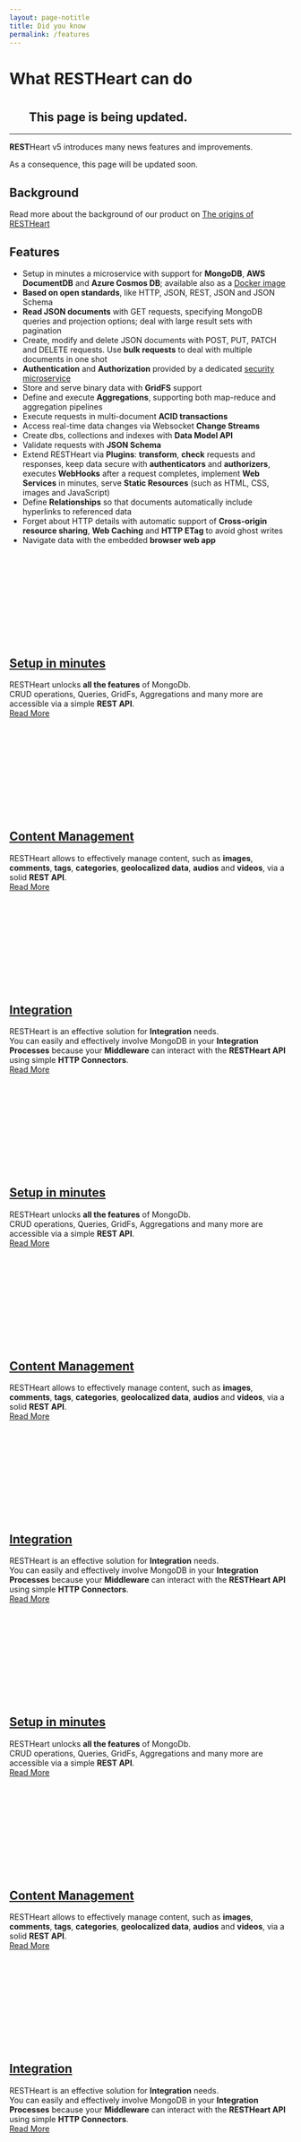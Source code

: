 ```yaml
---
layout: page-notitle
title: Did you know
permalink: /features
---
```


# What RESTHeart can do

<div class="alert alert-warning" role="alert">
    <h2 class="alert-heading">
            <svg class="float-left mr-3 my-auto d-block" width="30px" height="30px">
                    <use xlink:href="/images/sprite.svg#feather" />
                </svg>
        This page is being updated.
    </h2>
    <hr class="mt-2 mb-2">
    <p><strong>REST</strong>Heart v5 introduces many news features and improvements.</p>
    <p>As a consequence, this page will be updated soon.</p>
</div>

## Background

Read more about the background of our product on <a href="https://medium.com/softinstigate-team/the-origins-of-our-product-9ed6978c9448">The origins of RESTHeart</a>

## Features
 
- Setup in minutes a microservice with support for __MongoDB__, __AWS DocumentDB__ and __Azure Cosmos DB__; available also as a [Docker image](https://hub.docker.com/r/softinstigate/restheart/)
- __Based on open standards__, like HTTP, JSON, REST, JSON and JSON Schema
- __Read JSON documents__ with GET requests, specifying MongoDB queries and projection options; deal with large result sets with pagination
- Create, modify and delete JSON documents with POST, PUT, PATCH and DELETE requests. Use __bulk requests__ to deal with multiple documents in one shot
- **Authentication** and **Authorization** provided by a dedicated [security microservice](https://restheart.org/docs/security/overview/#understanding-restheart-security) 
- Store and serve binary data with **GridFS** support
- Define and execute **Aggregations**, supporting both map-reduce and aggregation pipelines
- Execute requests in multi-document **ACID transactions**
- Access real-time data changes via Websocket **Change Streams**
- Create dbs, collections and indexes with **Data Model API**
- Validate requests with **JSON Schema**
- Extend RESTHeart via **Plugins**: **transform**, **check** requests and responses, keep data secure with **authenticators** and **authorizers**, executes **WebHooks** after a request completes, implement **Web Services** in minutes, serve **Static Resources** (such as HTML, CSS, images and JavaScript)
- Define **Relationships** so that documents automatically include hyperlinks to referenced data
- Forget about HTTP details with automatic support of **Cross-origin resource sharing**, **Web Caching** and **HTTP ETag** to avoid ghost writes
- Navigate data with the embedded **browser web app**

<div class="row">
    <article class="mt-4 mt-lg-0 col-lg-4">
        <div class="card newsText text-justified h-100 w-100">
            <div class="card-body">
                <h5 class="card-title">
                    <div class="newsText__icon">
                        <a href="{{ "/use-cases/rest-api" | prepend: site.baseurl }}"><svg>
                                <use xlink:href=" /images/sprite.svg#mongodb" /></svg></a>
                    </div>
                    <h2><a href="{{ "/use-cases/rest-api" | prepend: site.baseurl }}">Setup in minutes</a></h2>
                </h5>
                <div>RESTHeart unlocks <strong>all the features</strong> of MongoDb. 
                <div class="mt-1">
                    CRUD operations, Queries, GridFs, Aggregations and many more are
                    accessible via a simple <strong>REST API</strong>.</div>
                </div>
            </div>
            <div class="d-flex w-100 justify-content-end">
                <a class="btn btn-m" href="{{ "/use-cases/rest-api" | prepend: site.baseurl }}">Read More</a>
            </div>
        </div>
    </article>
    <article class="mt-4 mt-lg-0 col-lg-4">
        <div class="card newsText text-justified h-100 w-100">
            <div class="card-body">
                <h5 class="card-title">
                    <div class="newsText__icon">
                        <a href="{{ "/use-cases/content-management" | prepend: site.baseurl }}"><svg>
                                <use xlink:href="/images/sprite.svg#feather" /></svg></a>
                    </div>
                    <h2><a href="{{ "/use-cases/content-management" | prepend: site.baseurl }}">Content
                            Management</a></h2>
                </h5>
                <div>
                    RESTHeart allows to effectively manage content, such as
                    <strong>images</strong>, <strong>comments</strong>, <strong>tags</strong>,
                    <strong>categories</strong>, <strong>geolocalized data</strong>, 
                    <strong>audios</strong> and <strong>videos</strong>, 
                    via a solid <strong>REST API</strong>.
                </div>
            </div>
            <div class="d-flex w-100 justify-content-end">
                <a class="btn btn-m" href="{{ "/use-cases/content-management" | prepend: site.baseurl }}">Read More</a>
            </div>
        </div>
        </article>
        <article class="mt-4 mt-lg-0 col-lg-4">
        <div class="card newsText text-justified h-100 w-100">
            <div class="card-body">
                <h5 class="card-title">
                    <div class="newsText__icon">
                        <a href="{{ "/use-cases/integration" | prepend: site.baseurl }}">
                            <svg><use xlink:href="/images/sprite.svg#torch" /></svg>
                        </a>
                    </div>
                    <h2>
                        <a href="{{ "/use-cases/integration" | prepend: site.baseurl }}">Integration</a>
                    </h2>
                </h5>
                <div>RESTHeart is an effective solution for <strong>Integration</strong> needs.
                </div>
                <div class="mt-1">
                    You can easily and effectively involve MongoDB
                    in your <strong>Integration Processes</strong>
                    because your <strong>Middleware</strong> can interact 
                    with the <strong>RESTHeart API</strong> using simple <strong>HTTP Connectors</strong>.
                </div>
            </div>
            <div class="d-flex w-100 justify-content-end">
                <a class="btn btn-m" href="{{ "/use-cases/integration" | prepend: site.baseurl }}">Read More</a>
            </div>
        </div>
    </article>
</div>

<div class="row mt-4">
    <article class="mt-4 mt-lg-0 col-lg-4">
        <div class="card newsText text-justified h-100 w-100">
            <div class="card-body">
                <h5 class="card-title">
                    <div class="newsText__icon">
                        <a href="{{ "/use-cases/rest-api" | prepend: site.baseurl }}"><svg>
                                <use xlink:href=" /images/sprite.svg#mongodb" /></svg></a>
                    </div>
                    <h2><a href="{{ "/use-cases/rest-api" | prepend: site.baseurl }}">Setup in minutes</a></h2>
                </h5>
                <div>RESTHeart unlocks <strong>all the features</strong> of MongoDb. 
                <div class="mt-1">
                    CRUD operations, Queries, GridFs, Aggregations and many more are
                    accessible via a simple <strong>REST API</strong>.</div>
                </div>
            </div>
            <div class="d-flex w-100 justify-content-end">
                <a class="btn btn-m" href="{{ "/use-cases/rest-api" | prepend: site.baseurl }}">Read More</a>
            </div>
        </div>
    </article>
    <article class="mt-4 mt-lg-0 col-lg-4">
        <div class="card newsText text-justified h-100 w-100">
            <div class="card-body">
                <h5 class="card-title">
                    <div class="newsText__icon">
                        <a href="{{ "/use-cases/content-management" | prepend: site.baseurl }}"><svg>
                                <use xlink:href="/images/sprite.svg#feather" /></svg></a>
                    </div>
                    <h2><a href="{{ "/use-cases/content-management" | prepend: site.baseurl }}">Content
                            Management</a></h2>
                </h5>
                <div>
                    RESTHeart allows to effectively manage content, such as
                    <strong>images</strong>, <strong>comments</strong>, <strong>tags</strong>,
                    <strong>categories</strong>, <strong>geolocalized data</strong>, 
                    <strong>audios</strong> and <strong>videos</strong>, 
                    via a solid <strong>REST API</strong>.
                </div>
            </div>
            <div class="d-flex w-100 justify-content-end">
                <a class="btn btn-m" href="{{ "/use-cases/content-management" | prepend: site.baseurl }}">Read More</a>
            </div>
        </div>
        </article>
        <article class="mt-4 mt-lg-0 col-lg-4">
        <div class="card newsText text-justified h-100 w-100">
            <div class="card-body">
                <h5 class="card-title">
                    <div class="newsText__icon">
                        <a href="{{ "/use-cases/integration" | prepend: site.baseurl }}">
                            <svg><use xlink:href="/images/sprite.svg#torch" /></svg>
                        </a>
                    </div>
                    <h2>
                        <a href="{{ "/use-cases/integration" | prepend: site.baseurl }}">Integration</a>
                    </h2>
                </h5>
                <div>RESTHeart is an effective solution for <strong>Integration</strong> needs.
                </div>
                <div class="mt-1">
                    You can easily and effectively involve MongoDB
                    in your <strong>Integration Processes</strong>
                    because your <strong>Middleware</strong> can interact 
                    with the <strong>RESTHeart API</strong> using simple <strong>HTTP Connectors</strong>.
                </div>
            </div>
            <div class="d-flex w-100 justify-content-end">
                <a class="btn btn-m" href="{{ "/use-cases/integration" | prepend: site.baseurl }}">Read More</a>
            </div>
        </div>
    </article>
</div>

<div class="row mt-4">
    <article class="mt-4 mt-lg-0 col-lg-4">
        <div class="card newsText text-justified h-100 w-100">
            <div class="card-body">
                <h5 class="card-title">
                    <div class="newsText__icon">
                        <a href="{{ "/use-cases/rest-api" | prepend: site.baseurl }}"><svg>
                                <use xlink:href=" /images/sprite.svg#mongodb" /></svg></a>
                    </div>
                    <h2><a href="{{ "/use-cases/rest-api" | prepend: site.baseurl }}">Setup in minutes</a></h2>
                </h5>
                <div>RESTHeart unlocks <strong>all the features</strong> of MongoDb. 
                <div class="mt-1">
                    CRUD operations, Queries, GridFs, Aggregations and many more are
                    accessible via a simple <strong>REST API</strong>.</div>
                </div>
            </div>
            <div class="d-flex w-100 justify-content-end">
                <a class="btn btn-m" href="{{ "/use-cases/rest-api" | prepend: site.baseurl }}">Read More</a>
            </div>
        </div>
    </article>
    <article class="mt-4 mt-lg-0 col-lg-4">
        <div class="card newsText text-justified h-100 w-100">
            <div class="card-body">
                <h5 class="card-title">
                    <div class="newsText__icon">
                        <a href="{{ "/use-cases/content-management" | prepend: site.baseurl }}"><svg>
                                <use xlink:href="/images/sprite.svg#feather" /></svg></a>
                    </div>
                    <h2><a href="{{ "/use-cases/content-management" | prepend: site.baseurl }}">Content
                            Management</a></h2>
                </h5>
                <div>
                    RESTHeart allows to effectively manage content, such as
                    <strong>images</strong>, <strong>comments</strong>, <strong>tags</strong>,
                    <strong>categories</strong>, <strong>geolocalized data</strong>, 
                    <strong>audios</strong> and <strong>videos</strong>, 
                    via a solid <strong>REST API</strong>.
                </div>
            </div>
            <div class="d-flex w-100 justify-content-end">
                <a class="btn btn-m" href="{{ "/use-cases/content-management" | prepend: site.baseurl }}">Read More</a>
            </div>
        </div>
        </article>
        <article class="mt-4 mt-lg-0 col-lg-4">
        <div class="card newsText text-justified h-100 w-100">
            <div class="card-body">
                <h5 class="card-title">
                    <div class="newsText__icon">
                        <a href="{{ "/use-cases/integration" | prepend: site.baseurl }}">
                            <svg><use xlink:href="/images/sprite.svg#torch" /></svg>
                        </a>
                    </div>
                    <h2>
                        <a href="{{ "/use-cases/integration" | prepend: site.baseurl }}">Integration</a>
                    </h2>
                </h5>
                <div>RESTHeart is an effective solution for <strong>Integration</strong> needs.
                </div>
                <div class="mt-1">
                    You can easily and effectively involve MongoDB
                    in your <strong>Integration Processes</strong>
                    because your <strong>Middleware</strong> can interact 
                    with the <strong>RESTHeart API</strong> using simple <strong>HTTP Connectors</strong>.
                </div>
            </div>
            <div class="d-flex w-100 justify-content-end">
                <a class="btn btn-m" href="{{ "/use-cases/integration" | prepend: site.baseurl }}">Read More</a>
            </div>
        </div>
    </article>
</div>

